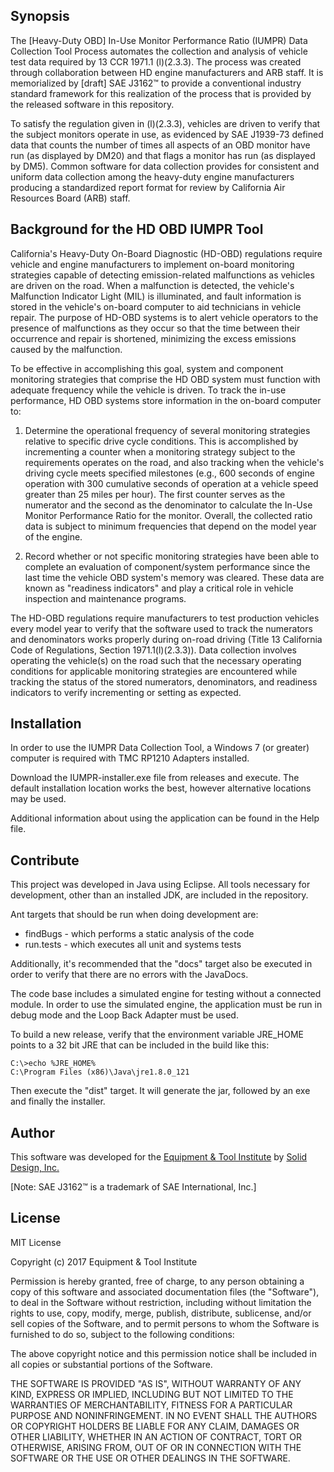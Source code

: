 ## Synopsis

The [Heavy-Duty OBD] In-Use Monitor Performance Ratio (IUMPR) Data Collection Tool Process automates the collection and analysis of vehicle test data required by 13 CCR 1971.1 (l)(2.3.3). The process was created through collaboration between HD engine manufacturers and ARB staff. It is memorialized by [draft] SAE J3162™ to provide a conventional industry standard framework for this realization of the process that is provided by the released software in this repository.

To satisfy the regulation given in (l)(2.3.3), vehicles are driven to verify that the subject monitors operate in use, as evidenced by SAE J1939-73 defined data that counts the number of times all aspects of an OBD monitor have run (as displayed by DM20) and that flags a monitor has run (as displayed by DM5). Common software for data collection provides for consistent and uniform data collection among the heavy-duty engine manufacturers producing a standardized report format for review by California Air Resources Board (ARB) staff.


## Background for the HD OBD IUMPR Tool

California's Heavy-Duty On-Board Diagnostic (HD-OBD) regulations require vehicle and engine manufacturers to implement on-board monitoring strategies capable of detecting emission-related malfunctions as vehicles are driven on the road.  When a malfunction is detected, the vehicle's Malfunction Indicator Light (MIL) is illuminated, and fault information is stored in the vehicle's on-board computer to aid technicians in vehicle repair.  The purpose of HD-OBD systems is to alert vehicle operators to the presence of malfunctions as they occur so that the time between their occurrence and repair is shortened, minimizing the excess emissions caused by the malfunction.

To be effective in accomplishing this goal, system and component monitoring strategies that comprise the HD OBD system must function with adequate frequency while the vehicle is driven.  To track the in-use performance, HD OBD systems store information in the on-board computer to:

1. Determine the operational frequency of several monitoring strategies relative to specific drive cycle conditions.  This is accomplished by incrementing a counter when a monitoring strategy subject to the requirements operates on the road, and also tracking when the vehicle's driving cycle meets specified milestones (e.g., 600 seconds of engine operation with 300 cumulative seconds of operation at a vehicle speed greater than 25 miles per hour).  The first counter serves as the numerator and the second as the denominator to calculate the In-Use Monitor Performance Ratio for the monitor.  Overall, the collected ratio data is subject to minimum frequencies that depend on the model year of the engine.

2. Record whether or not specific monitoring strategies have been able to complete an evaluation of component/system performance since the last time the vehicle OBD system's memory was cleared.  These data are known as "readiness indicators" and play a critical role in vehicle inspection and maintenance programs.

The HD-OBD regulations require manufacturers to test production vehicles every model year to verify that the software used to track the numerators and denominators works properly during on-road driving (Title 13 California Code of Regulations, Section 1971.1(l)(2.3.3)).  Data collection involves operating the vehicle(s) on the road such that the necessary operating conditions for applicable monitoring strategies are encountered while tracking the status of the stored numerators, denominators, and readiness indicators to verify incrementing or setting as expected.

## Installation
In order to use the IUMPR Data Collection Tool, a Windows 7 (or greater) computer is required with TMC RP1210 Adapters installed.

Download the IUMPR-installer.exe file from releases and execute.  The default installation location works the best, however alternative locations may be used.

Additional information about using the application can be found in the Help file.

## Contribute
This project was developed in Java using Eclipse.  All tools necessary for development, other than an installed JDK, are included in the repository.

Ant targets that should be run when doing development are:
* findBugs - which performs a static analysis of the code
* run.tests - which executes all unit and systems tests

Additionally, it's recommended that the "docs" target also be executed in order to verify that there are no errors with the JavaDocs.

The code base includes a simulated engine for testing without a connected module.  In order to use the simulated engine, the application must be run in debug mode and the Loop Back Adapter must be used.

To build a new release, verify that the environment variable JRE_HOME points to a 32 bit JRE that can be included in the build like this:

```
C:\>echo %JRE_HOME%
C:\Program Files (x86)\Java\jre1.8.0_121
```

Then execute the "dist" target.  It will generate the jar, followed by an exe and finally the installer.

## Author
This software was developed for the [Equipment & Tool Institute](http://etools.org) by [Solid Design, Inc.](http://soliddesign.net)

[Note: SAE J3162™ is a trademark of SAE International, Inc.]

## License

MIT License

Copyright (c) 2017 Equipment & Tool Institute

Permission is hereby granted, free of charge, to any person obtaining a copy of this software and associated documentation files (the "Software"), to deal in the Software without restriction, including without limitation the rights to use, copy, modify, merge, publish, distribute, sublicense, and/or sell copies of the Software, and to permit persons to whom the Software is furnished to do so, subject to the following conditions:

The above copyright notice and this permission notice shall be included in all copies or substantial portions of the Software.

THE SOFTWARE IS PROVIDED "AS IS", WITHOUT WARRANTY OF ANY KIND, EXPRESS OR IMPLIED, INCLUDING BUT NOT LIMITED TO THE WARRANTIES OF MERCHANTABILITY, FITNESS FOR A PARTICULAR PURPOSE AND NONINFRINGEMENT. IN NO EVENT SHALL THE AUTHORS OR COPYRIGHT HOLDERS BE LIABLE FOR ANY CLAIM, DAMAGES OR OTHER LIABILITY, WHETHER IN AN ACTION OF CONTRACT, TORT OR OTHERWISE, ARISING FROM, OUT OF OR IN CONNECTION WITH THE SOFTWARE OR THE USE OR OTHER DEALINGS IN THE SOFTWARE.
